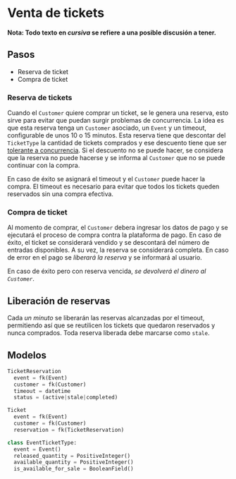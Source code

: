 # Venta de tickets

**Nota: Todo texto en *cursiva* se refiere a una posible discusión a tener.**
## Pasos
- Reserva de ticket
- Compra de ticket

### Reserva de tickets
Cuando el `Customer` quiere comprar un ticket, se le genera una reserva, esto sirve para evitar que puedan surgir problemas de concurrencia.
La idea es que esta reserva tenga un `Customer` asociado, un `Event` y un timeout, configurable de unos 10 o 15 minutos.
Esta reserva tiene que descontar del `TicketType` la cantidad de tickets comprados y ese descuento tiene que ser [tolerante a concurrencia](https://docs.djangoproject.com/en/4.2/ref/models/expressions/#avoiding-race-conditions-using-f).
Si el descuento no se puede hacer, se considera que la reserva no puede hacerse y se informa al `Customer` que no se puede continuar con la compra.

En caso de éxito se asignará el timeout y el `Customer` puede hacer la compra. El timeout es necesario para evitar que todos los tickets queden reservados sin una compra efectiva.

### Compra de ticket
Al momento de comprar, el `Customer` debera ingresar los datos de pago y se ejecutará el proceso de compra contra la plataforma de pago. En caso de éxito, el ticket se considerará vendido y se descontará del número de entradas disponibles. A su vez, la reserva se considerará completa. En caso de error en el pago se *liberará la reserva* y se informará al usuario.

En caso de éxito pero con reserva vencida, *se devolverá el dinero al `Customer`*.

## Liberación de reservas
Cada *un minuto* se liberarán las reservas alcanzadas por el timeout, permitiendo así que se reutilicen los tickets que quedaron reservados y nunca comprados. Toda reserva liberada debe marcarse como `stale`.

## Modelos
```python
TicketReservation
  event = fk(Event)
  customer = fk(Customer)
  timeout = datetime
  status = (active|stale|completed)
```

```python
Ticket
  event = fk(Event)
  customer = fk(Customer)
  reservation = fk(TicketReservation)
```

```python
class EventTicketType:
  event = Event()
  released_quantity = PositiveInteger()
  available_quantity = PositiveInteger()
  is_available_for_sale = BooleanField()
```
